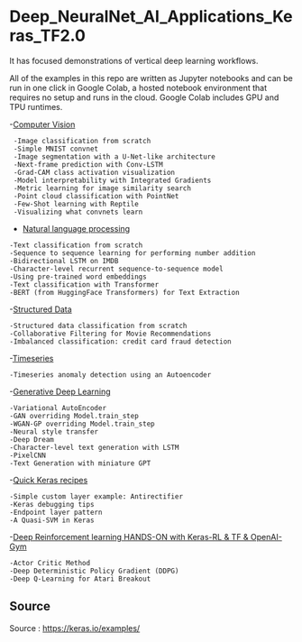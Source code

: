 # Deep_NeuralNet_AI_Applications_Keras_TF2.0



It has focused demonstrations of vertical deep learning workflows.

All of the examples in this repo are written as Jupyter notebooks and can be run in one click in Google Colab, a hosted notebook environment that requires no setup and runs in the cloud. Google Colab includes GPU and TPU runtimes.

-[Computer Vision](https://github.com/DeepHiveMind/keras-io/tree/master/examples/vision)
```
 -Image classification from scratch
 -Simple MNIST convnet
 -Image segmentation with a U-Net-like architecture
 -Next-frame prediction with Conv-LSTM
 -Grad-CAM class activation visualization
 -Model interpretability with Integrated Gradients
 -Metric learning for image similarity search
 -Point cloud classification with PointNet
 -Few-Shot learning with Reptile
 -Visualizing what convnets learn
```
- [Natural language processing](https://github.com/DeepHiveMind/keras-io/tree/master/examples/nlp)
```
-Text classification from scratch
-Sequence to sequence learning for performing number addition
-Bidirectional LSTM on IMDB
-Character-level recurrent sequence-to-sequence model
-Using pre-trained word embeddings
-Text classification with Transformer
-BERT (from HuggingFace Transformers) for Text Extraction   
```
-[Structured Data](https://github.com/DeepHiveMind/keras-io/tree/master/examples/structured_data)
```
-Structured data classification from scratch
-Collaborative Filtering for Movie Recommendations
-Imbalanced classification: credit card fraud detection
```
-[Timeseries](https://github.com/DeepHiveMind/keras-io/tree/master/examples/timeseries)
```
-Timeseries anomaly detection using an Autoencoder
```
-[Generative Deep Learning](https://github.com/DeepHiveMind/keras-io/tree/master/examples/generative)
```
-Variational AutoEncoder
-GAN overriding Model.train_step
-WGAN-GP overriding Model.train_step
-Neural style transfer
-Deep Dream
-Character-level text generation with LSTM
-PixelCNN
-Text Generation with miniature GPT
```

-[Quick Keras recipes](https://github.com/DeepHiveMind/keras-io/tree/master/examples/keras_recipes)
```
-Simple custom layer example: Antirectifier
-Keras debugging tips
-Endpoint layer pattern
-A Quasi-SVM in Keras
```

-[Deep Reinforcement learning HANDS-ON with Keras-RL & TF & OpenAI-Gym]()
```
-Actor Critic Method
-Deep Deterministic Policy Gradient (DDPG)
-Deep Q-Learning for Atari Breakout
```
## Source
Source : https://keras.io/examples/
